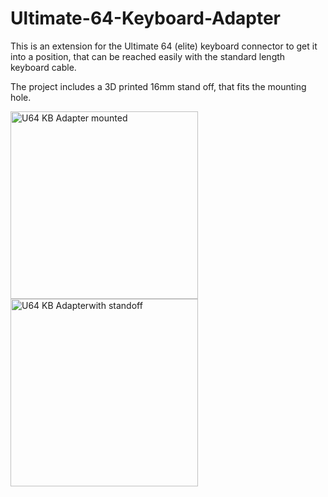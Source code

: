 # Ultimate-64-Keyboard-Adapter
This is an extension for the Ultimate 64 (elite) keyboard connector to get it into a position, that can be reached easily with the standard length keyboard cable. 

The project includes a 3D printed 16mm stand off, that fits the mounting hole.

<img src="https://github.com/svenpetersen1965/Ultimate-64-Keyboard-Adapter/blob/master/Rev.%200/pictures/IMG_5145.JPG" width="300" alt="U64 KB Adapter mounted">

<img src="https://github.com/svenpetersen1965/Ultimate-64-Keyboard-Adapter/blob/master/Rev.%200/pictures/IMG_5146.JPG" width="300" alt="U64 KB Adapterwith standoff">
